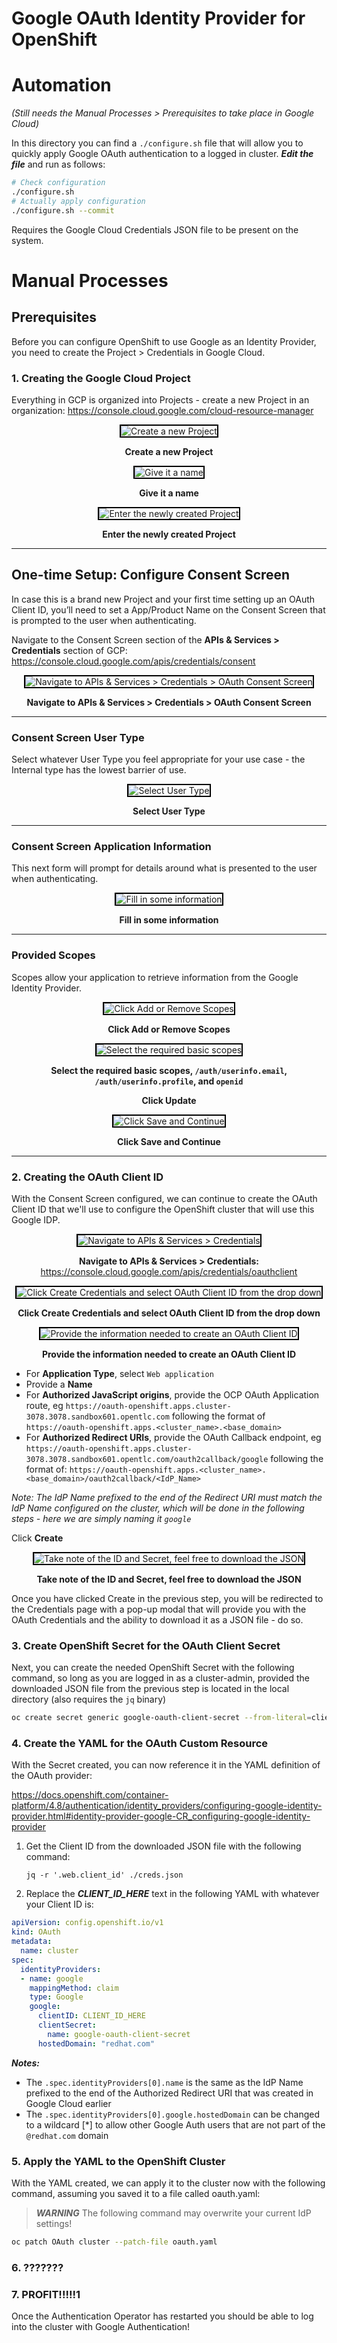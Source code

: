 # Google OAuth Identity Provider for OpenShift

# Automation

*(Still needs the Manual Processes > Prerequisites to take place in Google Cloud)*

In this directory you can find a `./configure.sh` file that will allow you to quickly apply Google OAuth authentication to a logged in cluster.  ***Edit the file*** and run as follows:

```bash
# Check configuration
./configure.sh
# Actually apply configuration
./configure.sh --commit
```

Requires the Google Cloud Credentials JSON file to be present on the system.

# Manual Processes

## Prerequisites

Before you can configure OpenShift to use Google as an Identity Provider, you need to create the Project > Credentials in Google Cloud.

### 1. Creating the Google Cloud Project

Everything in GCP is organized into Projects - create a new Project in an organization: 
https://console.cloud.google.com/cloud-resource-manager

<div align="center" style="text-align:center">

<img alt="Create a new Project" src="./img/1_createProject.png" style="border:2px solid #000" />

**Create a new Project**

<img alt="Give it a name" src="./img/2_nameProject.png" style="border:2px solid #000" />

**Give it a name**

<img alt="Enter the newly created Project" src="./img/3_selectProjectNotification.png" style="border:2px solid #000" />

**Enter the newly created Project**

</div>

---

## One-time Setup: Configure Consent Screen

In case this is a brand new Project and your first time setting up an OAuth Client ID, you’ll need to set a App/Product Name on the Consent Screen that is prompted to the user when authenticating.

Navigate to the Consent Screen section of the **APIs & Services > Credentials** section of GCP:
https://console.cloud.google.com/apis/credentials/consent

<div align="center" style="text-align:center">

<img alt="Navigate to APIs & Services > Credentials > OAuth Consent Screen" src="./img/4_navigate_to_consent_screen.png" style="border:2px solid #000" />

**Navigate to APIs & Services > Credentials > OAuth Consent Screen**

</div>

---

### Consent Screen User Type

Select whatever User Type you feel appropriate for your use case - the Internal type has the lowest barrier of use.

<div align="center" style="text-align:center">

<img alt="Select User Type" src="./img/5_consentScreenType.png" style="border:2px solid #000" />

**Select User Type**

</div>

---

### Consent Screen Application Information

This next form will prompt for details around what is presented to the user when authenticating.

<div align="center" style="text-align:center">

<img alt="Fill in some information" src="./img/6_consent_screen_app_info.png" style="border:2px solid #000" />

**Fill in some information**

</div>

---

### Provided Scopes

Scopes allow your application to retrieve information from the Google Identity Provider.

<div align="center" style="text-align:center">

<img alt="Click Add or Remove Scopes" src="./img/7_add_scopes.png" style="border:2px solid #000" />

**Click Add or Remove Scopes**

<img alt="Select the required basic scopes" src="./img/8_select_basic_scopes.png" style="border:2px solid #000" />

**Select the required basic scopes, `/auth/userinfo.email`, `/auth/userinfo.profile`, and `openid`**

**Click Update**

<img alt="Click Save and Continue" src="./img/9_save_scopes.png" style="border:2px solid #000" />

**Click Save and Continue**

</div>

---

### 2. Creating the OAuth Client ID

With the Consent Screen configured, we can continue to create the OAuth Client ID that we'll use to configure the OpenShift cluster that will use this Google IDP.

<div align="center" style="text-align:center">

<img alt="Navigate to APIs & Services > Credentials" src="./img/10_navigate_to_credentials.png" style="border:2px solid #000" />

**Navigate to APIs & Services > Credentials:** https://console.cloud.google.com/apis/credentials/oauthclient

<img alt="Click Create Credentials and select OAuth Client ID from the drop down" src="./img/11_create_cred_dropdown.png" style="border:2px solid #000" />

**Click Create Credentials and select OAuth Client ID from the drop down**

<img alt="Provide the information needed to create an OAuth Client ID" src="./img/12_create_oauth_client_id.png" style="border:2px solid #000" />

**Provide the information needed to create an OAuth Client ID**

</div>

- For **Application Type**, select `Web application`
- Provide a **Name**
- For **Authorized JavaScript origins**, provide the OCP OAuth Application route, eg `https://oauth-openshift.apps.cluster-3078.3078.sandbox601.opentlc.com` following the format of `https://oauth-openshift.apps.<cluster_name>.<base_domain>`
- For **Authorized Redirect URIs**, provide the OAuth Callback endpoint, eg `https://oauth-openshift.apps.cluster-3078.3078.sandbox601.opentlc.com/oauth2callback/google` following the format of: `https://oauth-openshift.apps.<cluster_name>.<base_domain>/oauth2callback/<IdP_Name>`

*Note: The IdP Name prefixed to the end of the Redirect URI must match the IdP Name configured on the cluster, which will be done in the following steps - here we are simply naming it `google`*

Click **Create**

<div align="center" style="text-align:center">

<img alt="Take note of the ID and Secret, feel free to download the JSON" src="./img/13_oauth_client_created.png" style="border:2px solid #000" />

**Take note of the ID and Secret, feel free to download the JSON**

</div>

Once you have clicked Create in the previous step, you will be redirected to the Credentials page with a pop-up modal that will provide you with the OAuth Credentials and the ability to download it as a JSON file - do so.

### 3. Create OpenShift Secret for the OAuth Client Secret

Next, you can create the needed OpenShift Secret with the following command, so long as you are logged in as a cluster-admin, provided the downloaded JSON file from the previous step is located in the local directory (also requires the `jq` binary)

```bash
oc create secret generic google-oauth-client-secret --from-literal=clientSecret=$(jq -r '.web.client_secret' ./creds.json) -n openshift-config
```

### 4. Create the YAML for the OAuth Custom Resource

With the Secret created, you can now reference it in the YAML definition of the OAuth provider:

https://docs.openshift.com/container-platform/4.8/authentication/identity_providers/configuring-google-identity-provider.html#identity-provider-google-CR_configuring-google-identity-provider

1. Get the Client ID from the downloaded JSON file with the following command:

    `jq -r '.web.client_id' ./creds.json`

2. Replace the ***CLIENT_ID_HERE*** text in the following YAML with whatever your Client ID is:

```yaml
apiVersion: config.openshift.io/v1
kind: OAuth
metadata:
  name: cluster
spec:
  identityProviders:
  - name: google
    mappingMethod: claim
    type: Google
    google:
      clientID: CLIENT_ID_HERE
      clientSecret:
        name: google-oauth-client-secret
      hostedDomain: "redhat.com"
```

***Notes:***

- The `.spec.identityProviders[0].name` is the same as the IdP Name prefixed to the end of the Authorized Redirect URI that was created in Google Cloud earlier
- The `.spec.identityProviders[0].google.hostedDomain` can be changed to a wildcard [*] to allow other Google Auth users that are not part of the `@redhat.com` domain

### 5. Apply the YAML to the OpenShift Cluster

With the YAML created, we can apply it to the cluster now with the following command, assuming you saved it to a file called oauth.yaml:

> ***WARNING*** The following command may overwrite your current IdP settings!

```bash
oc patch OAuth cluster --patch-file oauth.yaml
```

### 6. ???????

### 7. PROFIT!!!!!1

Once the Authentication Operator has restarted you should be able to log into the cluster with Google Authentication!